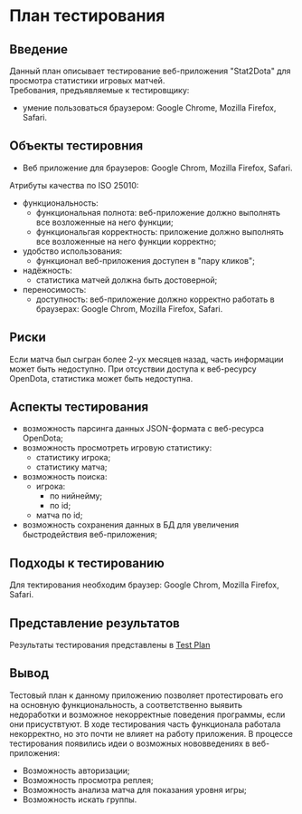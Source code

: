 # План тестирования   
## Введение  
Данный план описывает тестирование веб-приложения "Stat2Dota" для просмотра статистики игровых матчей.  
Требования, предъявляемые к тестировщику:
 - умение пользоваться браузером: Google Chrome, Mozilla Firefox, Safari.  
 ## Объекты тестировния 
  - Веб приложение для браузеров: Google Chrom, Mozilla Firefox, Safari.  
  
  Атрибуты качества  по ISO 25010:
   - функциональность:  
      +  функциональная полнота: веб-приложение должно выполнять все возложенные на него функции;
      +  функциональгая корректность: приложение должно выполнять все возложенные на него функции корректно;
   -  удобство использования:   
      +  функционал веб-приложения доступен в "пару кликов";  
   -  надёжность:  
      +  статистика матчей должна быть достоверной;  
   - переносимость:
      +  доступность: веб-приложение должно корректно работать в браузерах: Google Chrom, Mozilla Firefox, Safari.  
## Риски 
Если матча был сыгран более 2-ух месяцев назад, часть информации может быть недоступно. При отсуствии доступа к веб-ресурсу OpenDota, статистика может быть недоступна.

## Аспекты тестирования
 - возможность парсинга данных JSON-формата с веб-ресурса OpenDota;
 - возможность просмотреть игровую статистику:  
    + статистику игрока;
    + статистику матча;
 - возможность поиска:
    + игрока:
      * по нийнейму;
      * по id;
    + матча по id;
 - возможность сохранения данных в БД для увеличения быстродействия веб-приложения;
## Подходы к тестированию 
Для тектирования необходим браузер: Google Chrom, Mozilla Firefox, Safari.
## Представление результатов  
Результаты тестирования представлены в [Test Plan](!https://github.com/KabarykhaVictor750504/Stat2Dota/blob/master/tests/Test%20Check.md)

## Вывод 
 Тестовый план к данному приложению позволяет протестировать его на основную функциональность, а соответственно выявить недоработки и возможное некорректные поведения программы, если они присуствтуют. В ходе тестирования часть функционала работала некорректно, но это почти не влияет на работу приложения. В процессе тестирования появились идеи о возможных нововведениях в веб-приложения:
 - Возможность авторизации;
 - Возможность просмотра реплея;
 - Возможность анализа матча для показания уровня игры;
 - Возможность искать группы.
 
 
 
